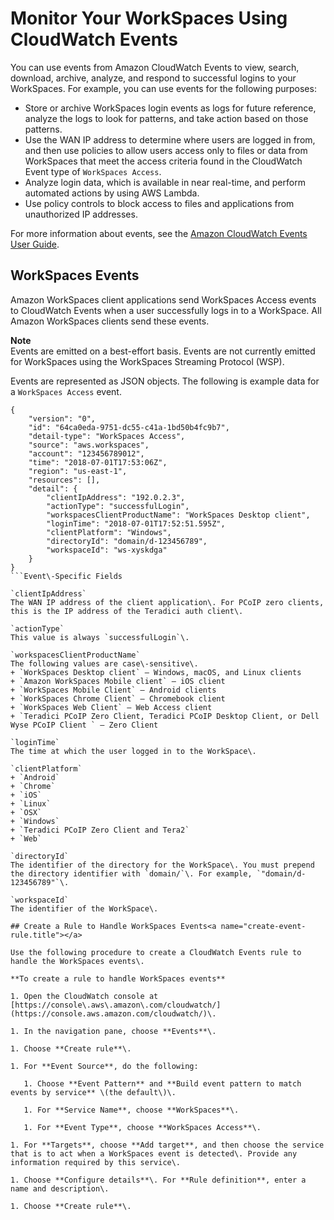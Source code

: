 # Monitor Your WorkSpaces Using CloudWatch Events<a name="cloudwatch-events"></a>

You can use events from Amazon CloudWatch Events to view, search, download, archive, analyze, and respond to successful logins to your WorkSpaces\. For example, you can use events for the following purposes:
+ Store or archive WorkSpaces login events as logs for future reference, analyze the logs to look for patterns, and take action based on those patterns\.
+ Use the WAN IP address to determine where users are logged in from, and then use policies to allow users access only to files or data from WorkSpaces that meet the access criteria found in the CloudWatch Event type of `WorkSpaces Access`\.
+ Analyze login data, which is available in near real\-time, and perform automated actions by using AWS Lambda\. 
+ Use policy controls to block access to files and applications from unauthorized IP addresses\.

For more information about events, see the [Amazon CloudWatch Events User Guide](https://docs.aws.amazon.com/AmazonCloudWatch/latest/events/)\.

## WorkSpaces Events<a name="workspaces-event-types.title"></a>

Amazon WorkSpaces client applications send WorkSpaces Access events to CloudWatch Events when a user successfully logs in to a WorkSpace\. All Amazon WorkSpaces clients send these events\.

**Note**  
Events are emitted on a best\-effort basis\.
Events are not currently emitted for WorkSpaces using the WorkSpaces Streaming Protocol \(WSP\)\.

Events are represented as JSON objects\. The following is example data for a `WorkSpaces Access` event\.

```
{
    "version": "0",
    "id": "64ca0eda-9751-dc55-c41a-1bd50b4fc9b7",
    "detail-type": "WorkSpaces Access",
    "source": "aws.workspaces",
    "account": "123456789012",
    "time": "2018-07-01T17:53:06Z",
    "region": "us-east-1",
    "resources": [],
    "detail": {
        "clientIpAddress": "192.0.2.3",
        "actionType": "successfulLogin",
        "workspacesClientProductName": "WorkSpaces Desktop client",
        "loginTime": "2018-07-01T17:52:51.595Z",
        "clientPlatform": "Windows",
        "directoryId": "domain/d-123456789",
        "workspaceId": "ws-xyskdga"
    }
}
```Event\-Specific Fields

`clientIpAddress`  
The WAN IP address of the client application\. For PCoIP zero clients, this is the IP address of the Teradici auth client\.

`actionType`  
This value is always `successfulLogin`\.

`workspacesClientProductName`  
The following values are case\-sensitive\.  
+ `WorkSpaces Desktop client` — Windows, macOS, and Linux clients
+ `Amazon WorkSpaces Mobile client` — iOS client
+ `WorkSpaces Mobile Client` — Android clients
+ `WorkSpaces Chrome Client` — Chromebook client
+ `WorkSpaces Web Client` — Web Access client
+ `Teradici PCoIP Zero Client, Teradici PCoIP Desktop Client, or Dell Wyse PCoIP Client ` — Zero Client

`loginTime`  
The time at which the user logged in to the WorkSpace\.

`clientPlatform`  
+ `Android`
+ `Chrome`
+ `iOS`
+ `Linux`
+ `OSX`
+ `Windows`
+ `Teradici PCoIP Zero Client and Tera2`
+ `Web`

`directoryId`  
The identifier of the directory for the WorkSpace\. You must prepend the directory identifier with `domain/`\. For example, `"domain/d-123456789"`\.

`workspaceId`  
The identifier of the WorkSpace\.

## Create a Rule to Handle WorkSpaces Events<a name="create-event-rule.title"></a>

Use the following procedure to create a CloudWatch Events rule to handle the WorkSpaces events\.

**To create a rule to handle WorkSpaces events**

1. Open the CloudWatch console at [https://console\.aws\.amazon\.com/cloudwatch/](https://console.aws.amazon.com/cloudwatch/)\.

1. In the navigation pane, choose **Events**\.

1. Choose **Create rule**\.

1. For **Event Source**, do the following:

   1. Choose **Event Pattern** and **Build event pattern to match events by service** \(the default\)\.

   1. For **Service Name**, choose **WorkSpaces**\.

   1. For **Event Type**, choose **WorkSpaces Access**\.

1. For **Targets**, choose **Add target**, and then choose the service that is to act when a WorkSpaces event is detected\. Provide any information required by this service\.

1. Choose **Configure details**\. For **Rule definition**, enter a name and description\.

1. Choose **Create rule**\.